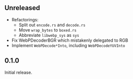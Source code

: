 ## Unreleased

- Refactorings:
  - Split out `encode.rs` and `decode.rs`
  - Move `wrap_bytes` to `boxed.rs`
  - Abbreviate `libwebp_sys` as `sys`
- Fix WebPDecoderBGR which mistakenly delegated to RGB
- Implement `WebPDecode*Into`, including `WebPDecodeYUVInto`

## 0.1.0

Initial release.
